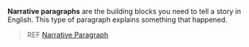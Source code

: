 **Narrative paragraphs** are the building blocks you need to tell a story in English. This type of paragraph explains something that happened.

> REF
[Narrative Paragraph](https://www.learnamericanenglishonline.com/Write_in_English/WL12_narrative_paragraphs.html)